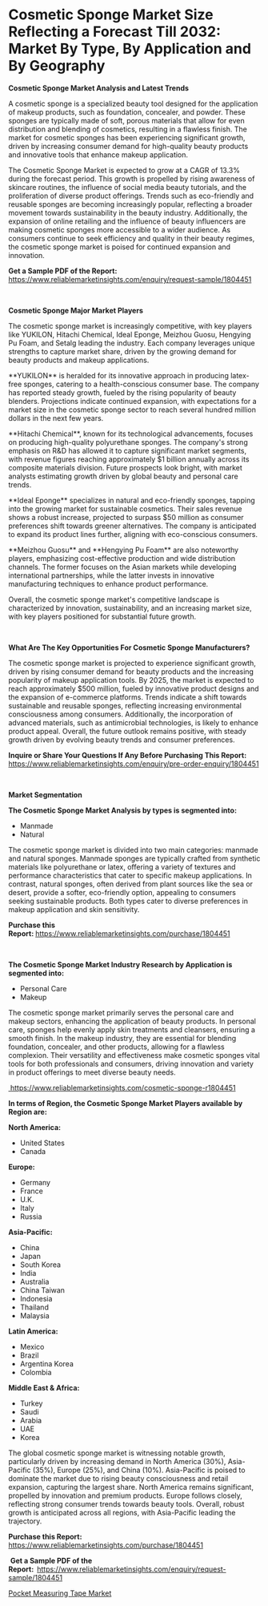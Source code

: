 <p><h1>Cosmetic Sponge Market Size Reflecting a Forecast Till 2032: Market By Type, By Application and By Geography</h1></p><p><strong>Cosmetic Sponge Market Analysis and Latest Trends</strong></p>
<p><p>A cosmetic sponge is a specialized beauty tool designed for the application of makeup products, such as foundation, concealer, and powder. These sponges are typically made of soft, porous materials that allow for even distribution and blending of cosmetics, resulting in a flawless finish. The market for cosmetic sponges has been experiencing significant growth, driven by increasing consumer demand for high-quality beauty products and innovative tools that enhance makeup application.</p><p>The Cosmetic Sponge Market is expected to grow at a CAGR of 13.3% during the forecast period. This growth is propelled by rising awareness of skincare routines, the influence of social media beauty tutorials, and the proliferation of diverse product offerings. Trends such as eco-friendly and reusable sponges are becoming increasingly popular, reflecting a broader movement towards sustainability in the beauty industry. Additionally, the expansion of online retailing and the influence of beauty influencers are making cosmetic sponges more accessible to a wider audience. As consumers continue to seek efficiency and quality in their beauty regimes, the cosmetic sponge market is poised for continued expansion and innovation.</p></p>
<p><strong>Get a Sample PDF of the Report:&nbsp;</strong> <a href="https://www.reliablemarketinsights.com/enquiry/request-sample/1804451?utm_campaign=3320&utm_medium=2&utm_source=Github&utm_content=ia&utm_term=04042025&utm_id=cosmetic-sponge">https://www.reliablemarketinsights.com/enquiry/request-sample/1804451</a></p>
<p>&nbsp;</p>
<p><strong>Cosmetic Sponge Major Market Players</strong></p>
<p><p>The cosmetic sponge market is increasingly competitive, with key players like YUKILON, Hitachi Chemical, Ideal Eponge, Meizhou Guosu, Hengying Pu Foam, and Setalg leading the industry. Each company leverages unique strengths to capture market share, driven by the growing demand for beauty products and makeup applications.</p><p>**YUKILON** is heralded for its innovative approach in producing latex-free sponges, catering to a health-conscious consumer base. The company has reported steady growth, fueled by the rising popularity of beauty blenders. Projections indicate continued expansion, with expectations for a market size in the cosmetic sponge sector to reach several hundred million dollars in the next few years.</p><p>**Hitachi Chemical**, known for its technological advancements, focuses on producing high-quality polyurethane sponges. The company's strong emphasis on R&D has allowed it to capture significant market segments, with revenue figures reaching approximately $1 billion annually across its composite materials division. Future prospects look bright, with market analysts estimating growth driven by global beauty and personal care trends.</p><p>**Ideal Eponge** specializes in natural and eco-friendly sponges, tapping into the growing market for sustainable cosmetics. Their sales revenue shows a robust increase, projected to surpass $50 million as consumer preferences shift towards greener alternatives. The company is anticipated to expand its product lines further, aligning with eco-conscious consumers.</p><p>**Meizhou Guosu** and **Hengying Pu Foam** are also noteworthy players, emphasizing cost-effective production and wide distribution channels. The former focuses on the Asian markets while developing international partnerships, while the latter invests in innovative manufacturing techniques to enhance product performance.</p><p>Overall, the cosmetic sponge market's competitive landscape is characterized by innovation, sustainability, and an increasing market size, with key players positioned for substantial future growth.</p></p>
<p>&nbsp;</p>
<p><strong>What Are The Key Opportunities For Cosmetic Sponge Manufacturers?</strong></p>
<p><p>The cosmetic sponge market is projected to experience significant growth, driven by rising consumer demand for beauty products and the increasing popularity of makeup application tools. By 2025, the market is expected to reach approximately $500 million, fueled by innovative product designs and the expansion of e-commerce platforms. Trends indicate a shift towards sustainable and reusable sponges, reflecting increasing environmental consciousness among consumers. Additionally, the incorporation of advanced materials, such as antimicrobial technologies, is likely to enhance product appeal. Overall, the future outlook remains positive, with steady growth driven by evolving beauty trends and consumer preferences.</p></p>
<p><strong>Inquire or Share Your Questions If Any Before Purchasing This Report:</strong> <a href="https://www.reliablemarketinsights.com/enquiry/pre-order-enquiry/1804451?utm_campaign=3320&utm_medium=2&utm_source=Github&utm_content=ia&utm_term=04042025&utm_id=cosmetic-sponge">https://www.reliablemarketinsights.com/enquiry/pre-order-enquiry/1804451</a></p>
<p>&nbsp;</p>
<p><strong>Market Segmentation</strong></p>
<p><strong>The Cosmetic Sponge Market Analysis by types is segmented into:</strong></p>
<p><ul><li>Manmade</li><li>Natural</li></ul></p>
<p><p>The cosmetic sponge market is divided into two main categories: manmade and natural sponges. Manmade sponges are typically crafted from synthetic materials like polyurethane or latex, offering a variety of textures and performance characteristics that cater to specific makeup applications. In contrast, natural sponges, often derived from plant sources like the sea or desert, provide a softer, eco-friendly option, appealing to consumers seeking sustainable products. Both types cater to diverse preferences in makeup application and skin sensitivity.</p></p>
<p><strong>Purchase this Report:&nbsp;</strong><a href="https://www.reliablemarketinsights.com/purchase/1804451?utm_campaign=3320&utm_medium=2&utm_source=Github&utm_content=ia&utm_term=04042025&utm_id=cosmetic-sponge">https://www.reliablemarketinsights.com/purchase/1804451</a></p>
<p>&nbsp;</p>
<p><strong>The Cosmetic Sponge Market Industry Research by Application is segmented into:</strong></p>
<p><ul><li>Personal Care</li><li>Makeup</li></ul></p>
<p><p>The cosmetic sponge market primarily serves the personal care and makeup sectors, enhancing the application of beauty products. In personal care, sponges help evenly apply skin treatments and cleansers, ensuring a smooth finish. In the makeup industry, they are essential for blending foundation, concealer, and other products, allowing for a flawless complexion. Their versatility and effectiveness make cosmetic sponges vital tools for both professionals and consumers, driving innovation and variety in product offerings to meet diverse beauty needs.</p></p>
<p><a href="https://www.reliablemarketinsights.com/cosmetic-sponge-r1804451?utm_campaign=3320&utm_medium=2&utm_source=Github&utm_content=ia&utm_term=04042025&utm_id=cosmetic-sponge">&nbsp;https://www.reliablemarketinsights.com/cosmetic-sponge-r1804451</a></p>
<p><strong>In terms of Region, the Cosmetic Sponge Market Players available by Region are:</strong></p>
<p>
    <p> <strong> North America: </strong>
        <ul>
            <li>United States</li>
            <li>Canada</li>
        </ul>
        </p> 
    <p> <strong> Europe: </strong>
        <ul>
            <li>Germany</li>
            <li>France</li>
            <li>U.K.</li>
            <li>Italy</li>
            <li>Russia</li>
        </ul>
        </p> 
    <p> <strong> Asia-Pacific: </strong>
        <ul>
            <li>China</li>
            <li>Japan</li>
            <li>South Korea</li>
            <li>India</li>
            <li>Australia</li>
            <li>China Taiwan</li>
            <li>Indonesia</li>
            <li>Thailand</li>
            <li>Malaysia</li>
        </ul>
        </p> 
    <p> <strong> Latin America: </strong>
        <ul>
            <li>Mexico</li>
            <li>Brazil</li>
            <li>Argentina Korea</li>
            <li>Colombia</li>
        </ul>
        </p> 
    <p> <strong> Middle East & Africa: </strong>
        <ul>
            <li>Turkey</li>
            <li>Saudi</li>
            <li>Arabia</li>
            <li>UAE</li>
            <li>Korea</li>
        </ul>
    </p>
    </p>
<p><p>The global cosmetic sponge market is witnessing notable growth, particularly driven by increasing demand in North America (30%), Asia-Pacific (35%), Europe (25%), and China (10%). Asia-Pacific is poised to dominate the market due to rising beauty consciousness and retail expansion, capturing the largest share. North America remains significant, propelled by innovation and premium products. Europe follows closely, reflecting strong consumer trends towards beauty tools. Overall, robust growth is anticipated across all regions, with Asia-Pacific leading the trajectory.</p></p>
<p><strong>Purchase this Report: </strong><a href="https://www.reliablemarketinsights.com/purchase/1804451?utm_campaign=3320&utm_medium=2&utm_source=Github&utm_content=ia&utm_term=04042025&utm_id=cosmetic-sponge">https://www.reliablemarketinsights.com/purchase/1804451</a></p>
<p>&nbsp;<strong>Get a Sample PDF of the Report:&nbsp;&nbsp;</strong><a href="https://www.reliablemarketinsights.com/enquiry/request-sample/1804451?utm_campaign=3320&utm_medium=2&utm_source=Github&utm_content=ia&utm_term=04042025&utm_id=cosmetic-sponge">https://www.reliablemarketinsights.com/enquiry/request-sample/1804451</a></p>
<p><strong></strong></p>
<p><p><a href="https://github.com/memorirummy/Market-Research-Report-List-1/blob/main/pocket-measuring-tape-market.md?utm_campaign=3320&utm_medium=2&utm_source=Github&utm_content=ia&utm_term=04042025&utm_id=cosmetic-sponge">Pocket Measuring Tape Market</a></p></p>